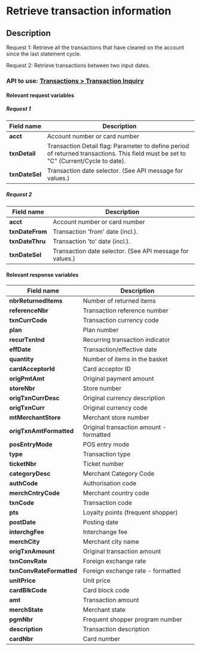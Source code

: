# Retrieve transaction information

## Description

Request 1: Retrieve all the transactions that have cleared on the account since the last statement cycle.

Request 2: Retrieve transactions between two input dates.

### API to use: [Transactions > Transaction Inquiry](https://docs.firstdata.com/org/global/docs/api#transaction-inquiry-v3)

#### Relevant request variables

##### Request 1

| Field name     | Description                                                                                                                          |
|----------------|--------------------------------------------------------------------------------------------------------------------------------------|
| **acct**       | Account number or card number                                                                                                        |
| **txnDetail**  | Transaction Detail flag: Parameter to define period of returned transactions. This field must be set to "C" (Current/Cycle to date). |
| **txnDateSel** | Transaction date selector. (See API message for values.)                                                                             |

##### Request 2

| Field name      | Description                                              |
|-----------------|----------------------------------------------------------|
| **acct**        | Account number or card number                            |
| **txnDateFrom** | Transaction 'from' date (incl.).                         |
| **txnDateThru** | Transaction 'to' date (incl.).                           |
| **txnDateSel**  | Transaction date selector. (See API message for values.) |

#### Relevant response variables

| Field name               | Description                             |
|--------------------------|-----------------------------------------|
| **nbrReturnedItems**     | Number of returned items                |
| **referenceNbr**         | Transaction reference number            |
| **txnCurrCode**          | Transaction currency code               |
| **plan**                 | Plan number                             |
| **recurTxnInd**          | Recurring transaction indicator         |
| **effDate**              | Transaction/effective date              |
| **quantity**             | Number of items in the basket           |
| **cardAcceptorId**       | Card acceptor ID                        |
| **origPmtAmt**           | Original payment amount                 |
| **storeNbr**             | Store number                            |
| **origTxnCurrDesc**      | Original currency description           |
| **origTxnCurr**          | Original currency code                  |
| **mtMerchantStore**      | Merchant store number                   |
| **origTxnAmtFormatted**  | Original transaction amount - formatted |
| **posEntryMode**         | POS entry mode                          |
| **type**                 | Transaction type                        |
| **ticketNbr**            | Ticket number                           |
| **categoryDesc**         | Merchant Category Code                  |
| **authCode**             | Authorisation code                      |
| **merchCntryCode**       | Merchant country code                   |
| **txnCode**              | Transaction code                        |
| **pts**                  | Loyalty points (frequent shopper)       |
| **postDate**             | Posting date                            |
| **interchgFee**          | Interchange fee                         |
| **merchCity**            | Merchant city name                      |
| **origTxnAmount**        | Original transaction amount             |
| **txnConvRate**          | Foreign exchange rate                   |
| **txnConvRateFormatted** | Foreign exchange rate - formatted       |
| **unitPrice**            | Unit price                              |
| **cardBlkCode**          | Card block code                         |
| **amt**                  | Transaction amount                      |
| **merchState**           | Merchant state                          |
| **pgmNbr**               | Frequent shopper program number         |
| **description**          | Transaction description                 |
| **cardNbr**              | Card number                             |
